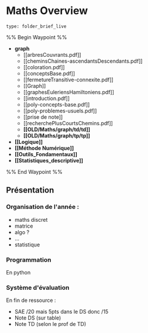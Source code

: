 # Maths Overview
 
```ccard
type: folder_brief_live
```
%% Begin Waypoint %%
- **graph**
	- [[arbresCouvrants.pdf]]
	- [[cheminsChaines-ascendantsDescendants.pdf]]
	- [[coloration.pdf]]
	- [[conceptsBase.pdf]]
	- [[fermetureTransitive-connexite.pdf]]
	- [[Graph]]
	- [[graphesEuleriensHamiltoniens.pdf]]
	- [[introduction.pdf]]
	- [[poly-concepts-base.pdf]]
	- [[poly-problemes-usuels.pdf]]
	- [[prise de note]]
	- [[recherchePlusCourtsChemins.pdf]]
	- **[[OLD/Maths/graph/td/td]]**
	- **[[OLD/Maths/graph/tp/tp]]**
- **[[Logique]]**
- **[[Méthode Numérique]]**
- **[[Outils_Fondamentaux]]**
- **[[Statistiques_descriptive]]**

%% End Waypoint %%

## Présentation
### Organisation de l'année :
- maths discret
- matrice
- algo ?
- ...
- statistique
### Programmation
En python
### Système d'évaluation
En fin de ressource :
- SAE /20 mais 5pts dans le DS donc /15
- Note DS (sur table)
- Note TD (selon le prof de TD)
